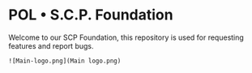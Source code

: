 # POL • S.C.P. Foundation
Welcome to our SCP Foundation, this repository is used for requesting features and report bugs.

    ![Main-logo.png](Main logo.png)
